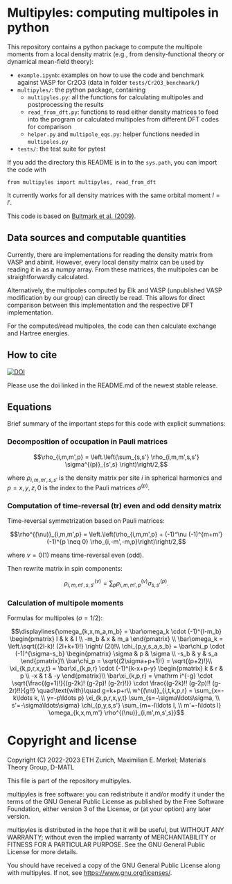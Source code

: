 # Multipyles: computing multipoles in python

This repository contains a python package to compute the multipole moments
from a local density matrix (e.g., from density-functional theory or dynamical
mean-field theory):
* `example.ipynb`: examples on how to use the code and benchmark against VASP
for Cr2O3 (data in folder `tests/Cr2O3_benchmark/`)
* `multipyles/`: the python package, containing
    * `multipyles.py`: all the functions for calculating multipoles and postprocessing the results
    * `read_from_dft.py`: functions to read either density matrices to feed into
    the program or calculated multipoles from different DFT codes for comparison
    * `helper.py` and `multipole_eqs.py`: helper functions needed in `multipoles.py`
* `tests/`: the test suite for pytest

If you add the directory this README is in to the `sys.path`, you can import the code with
```
from multipyles import multipyles, read_from_dft
```

It currently works for all density matrices with the same orbital moment $l = l'$.

This code is based on [Bultmark et al. (2009)](https://doi.org/10.1103/PhysRevB.80.035121).

## Data sources and computable quantities

Currently, there are implementations for reading the density matrix from VASP
and abinit. However, every local density matrix can be used by reading it in as a numpy array.
From these matrices, the multipoles can be straightforwardly calculated.

Alternatively, the multipoles computed by Elk and VASP (unpublished VASP modification
by our group) can directly be read. This allows for direct comparison between
this implementation and the respective DFT implementation.

For the computed/read multipoles, the code can then calculate exchange and Hartree
energies.

## How to cite

[![DOI](https://zenodo.org/badge/DOI/10.5281/zenodo.6907024.svg)](https://doi.org/10.5281/zenodo.6907024)

Please use the doi linked in the README.md of the newest stable release.

## Equations

Brief summary of the important steps for this code with explicit summations:

### Decomposition of occupation in Pauli matrices

```math
\rho_{i,m,m',p} = \left.\left(\sum_{s,s'} \rho_{i,m,m',s,s'} \sigma^{(p)}_{s',s} \right)\right/2,
```
where $\rho_{i,m,m',s,s'}$ is the density matrix per site $i$ in spherical harmonics
and $p = x, y, z, 0$ is the index to the Pauli matrices $\sigma^{(p)}$.

### Computation of time-reversal (tr) even and odd density matrix

Time-reversal symmetrization based on Pauli matrices:

```math
\rho^{(\nu)}_{i,m,m',p} = \left.\left(\rho_{i,m,m',p} +
(-1)^\nu (-1)^{m+m'} (-1)^{p \neq 0} \rho_{i,-m',-m,p}\right)\right/2,
```
where $\nu = 0 (1)$ means time-reversal even (odd).

Then rewrite matrix in spin components:

```math
\rho^{(\nu)}_{i,m,m',s,s'} = \sum_p \rho^{(\nu)}_{i,m,m',p} \sigma^{(p)}_{s,s'}.
```

### Calculation of multipole moments

Formulas for multipoles ($\sigma = 1/2$):

```math
\displaylines{\omega_{k,x,m_a,m_b} = \bar\omega_k \cdot (-1)^{l-m_b}
\begin{pmatrix} l & k & l \\ -m_b & x & m_a \end{pmatrix} \\

\bar\omega_k = \left.\sqrt{(2l-k)! (2l+k+1)!} \right/ (2l)!\\

\chi_{p,y,s_a,s_b} = \bar\chi_p \cdot (-1)^{\sigma-s_b}
\begin{pmatrix} \sigma & p & \sigma \\ -s_b & y & s_a \end{pmatrix}\\

\bar\chi_p = \sqrt{(2\sigma+p+1)!} = \sqrt{(p+2)!}\\

\xi_{k,p,r,x,y,t} = \bar\xi_{k,p,r} \cdot (-1)^{k-x+p-y}
\begin{pmatrix} k & r & p \\ -x & t & -y \end{pmatrix}\\

\bar\xi_{k,p,r} = \mathrm i^{-g} \cdot \sqrt{\frac{(g+1)!}{(g-2k)! (g-2p)! (g-2r)!}}
\cdot \frac{(g-2k)!! (g-2p)!! (g-2r)!!}{g!!} \quad\text{with}\quad g=k+p+r\\

w^{(\nu)}_{i,t,k,p,r} = \sum_{x=-k\ldots k, \\ y=-p\ldots p} \xi_{k,p,r,x,y,t}
\sum_{s=-\sigma\ldots\sigma, \\ s'=-\sigma\ldots\sigma} \chi_{p,y,s,s'}
\sum_{m=-l\ldots l, \\ m'=-l\ldots l} \omega_{k,x,m,m'} \rho^{(\nu)}_{i,m',m,s',s}}
```

# Copyright and license

Copyright (C) 2022-2023 ETH Zurich, Maximilian E. Merkel; Materials Theory Group, D-MATL

This file is part of the repository multipyles.

multipyles is free software: you can redistribute it and/or modify
it under the terms of the GNU General Public License as published by the Free
Software Foundation, either version 3 of the License, or (at your option) any
later version.

multipyles is distributed in the hope that it will be useful, but
WITHOUT ANY WARRANTY; without even the implied warranty of MERCHANTABILITY or
FITNESS FOR A PARTICULAR PURPOSE. See the GNU General Public License for more details.

You should have received a copy of the GNU General Public License along with
multipyles. If not, see <https://www.gnu.org/licenses/>.

